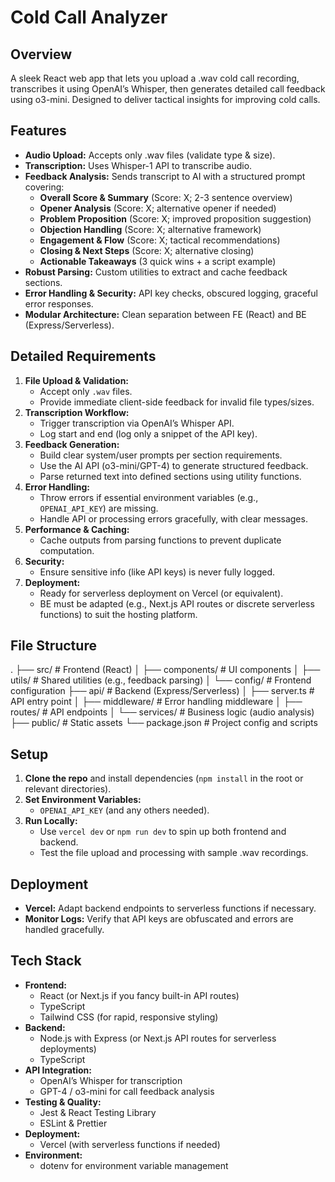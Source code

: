 # Cold Call Analyzer

## Overview
A sleek React web app that lets you upload a .wav cold call recording, transcribes it using OpenAI’s Whisper, then generates detailed call feedback using o3-mini. Designed to deliver tactical insights for improving cold calls.

## Features
- **Audio Upload:** Accepts only .wav files (validate type & size).
- **Transcription:** Uses Whisper-1 API to transcribe audio.
- **Feedback Analysis:** Sends transcript to AI with a structured prompt covering:
  - **Overall Score & Summary** (Score: X; 2-3 sentence overview)
  - **Opener Analysis** (Score: X; alternative opener if needed)
  - **Problem Proposition** (Score: X; improved proposition suggestion)
  - **Objection Handling** (Score: X; alternative framework)
  - **Engagement & Flow** (Score: X; tactical recommendations)
  - **Closing & Next Steps** (Score: X; alternative closing)
  - **Actionable Takeaways** (3 quick wins + a script example)
- **Robust Parsing:** Custom utilities to extract and cache feedback sections.
- **Error Handling & Security:** API key checks, obscured logging, graceful error responses.
- **Modular Architecture:** Clean separation between FE (React) and BE (Express/Serverless).

## Detailed Requirements
1. **File Upload & Validation:**
   - Accept only `.wav` files.
   - Provide immediate client-side feedback for invalid file types/sizes.
2. **Transcription Workflow:**
   - Trigger transcription via OpenAI’s Whisper API.
   - Log start and end (log only a snippet of the API key).
3. **Feedback Generation:**
   - Build clear system/user prompts per section requirements.
   - Use the AI API (o3-mini/GPT-4) to generate structured feedback.
   - Parse returned text into defined sections using utility functions.
4. **Error Handling:**
   - Throw errors if essential environment variables (e.g., `OPENAI_API_KEY`) are missing.
   - Handle API or processing errors gracefully, with clear messages.
5. **Performance & Caching:**
   - Cache outputs from parsing functions to prevent duplicate computation.
6. **Security:**
   - Ensure sensitive info (like API keys) is never fully logged.
7. **Deployment:**
   - Ready for serverless deployment on Vercel (or equivalent).
   - BE must be adapted (e.g., Next.js API routes or discrete serverless functions) to suit the hosting platform.

## File Structure
.
├── src/                    # Frontend (React)
│   ├── components/         # UI components
│   ├── utils/              # Shared utilities (e.g., feedback parsing)
│   └── config/             # Frontend configuration
├── api/                    # Backend (Express/Serverless)
│   ├── server.ts           # API entry point
│   ├── middleware/         # Error handling middleware
│   ├── routes/             # API endpoints
│   └── services/           # Business logic (audio analysis)
├── public/                 # Static assets
└── package.json            # Project config and scripts

## Setup
1. **Clone the repo** and install dependencies (`npm install` in the root or relevant directories).
2. **Set Environment Variables:**  
   - `OPENAI_API_KEY` (and any others needed).
3. **Run Locally:**
   - Use `vercel dev` or `npm run dev` to spin up both frontend and backend.
   - Test the file upload and processing with sample .wav recordings.

## Deployment
- **Vercel:** Adapt backend endpoints to serverless functions if necessary.
- **Monitor Logs:** Verify that API keys are obfuscated and errors are handled gracefully.

## Tech Stack
- **Frontend:**  
  - React (or Next.js if you fancy built-in API routes)  
  - TypeScript  
  - Tailwind CSS (for rapid, responsive styling)
- **Backend:**  
  - Node.js with Express (or Next.js API routes for serverless deployments)  
  - TypeScript  
- **API Integration:**  
  - OpenAI’s Whisper for transcription  
  - GPT-4 / o3-mini for call feedback analysis
- **Testing & Quality:**  
  - Jest & React Testing Library  
  - ESLint & Prettier
- **Deployment:**  
  - Vercel (with serverless functions if needed)
- **Environment:**  
  - dotenv for environment variable management